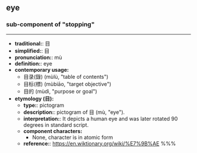 ## eye
### sub-component of "stopping"
---
- **traditional:**: 目
- **simplified:**: 目
- **pronunciation:**: mù
- **definition:**: eye
- **contemporary usage:**
  - 目录(錄) (mùlù, "table of contents")
  - 目标(標) (mùbiāo, "target objective")
  - 目的 (mùdì, "purpose or goal")
- **etymology (目):**
  - **type:**: pictogram
  - **description:**: pictogram of 目 (mù, "eye").
  - **interpretation:**: It depicts a human eye and was later rotated 90 degrees in standard script.
  - **component characters:**
    - None, character is in atomic form
  - **reference:**: https://en.wiktionary.org/wiki/%E7%9B%AE
%%%
